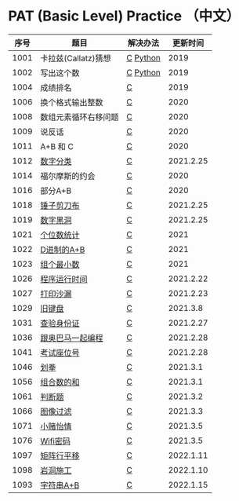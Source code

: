 # PAT (Basic Level) Practice （中文）

| 序号 | 题目 | 解决办法 | 更新时间 |
| ---- | ---- | ---- | ---- |
| 1001 | 卡拉兹(Callatz)猜想 | [C](/C/pat1001.c "C语言实现") [Python](/Python/Callatz.py "Python实现") | 2019 |
| 1002 | 写出这个数 | [C](/C/pat1002.c "C语言实现") [Python](/Python/pat1002.py "Python实现") | 2019 |
| 1004 | 成绩排名 | [C](/C/pat1004.c "C语言实现") | 2019 |
| 1006 | 换个格式输出整数 | [C](/C/pat1006.c "C语言实现") | 2020 |
| 1008 | 数组元素循环右移问题 | [C](/C/pat1008.c "C语言实现") | 2020 |
| 1009 | 说反话 | [C](/C/pat1009.c "C语言实现") | 2020 |
| 1011 | A+B 和 C | [C](/C/pat1011.c "C语言实现") | 2020 |
| 1012 | [数字分类](https://pintia.cn/problem-sets/994805260223102976/problems/994805311146147840 "数字分类") | [C](/C/pat1012.c "C语言实现") | 2021.2.25 |
| 1014 | 福尔摩斯的约会 | [C](/C/pat1014.c "C语言实现") | 2020 |
| 1016 | 部分A+B | [C](/C/pat1016.c "C语言实现") | 2020 |
| 1018 | [锤子剪刀布](https://pintia.cn/problem-sets/994805260223102976/problems/994805304020025344 "锤子剪刀布") | [C](/C/pat1018.c "C语言实现") | 2021.2.25 |
| 1019 | [数字黑洞](https://pintia.cn/problem-sets/994805260223102976/problems/994805302786899968 "数字黑洞") | [C](/C/pat1019.c "C语言实现") | 2021.2.25 |
| 1021 | [个位数统计](https://pintia.cn/problem-sets/994805260223102976/problems/994805300404535296 "个位数统计") | [C](/C/pat1021.c "C语言实现") | 2021 |
| 1022 | [D进制的A+B](https://pintia.cn/problem-sets/994805260223102976/problems/994805299301433344 "D进制的A+B") | [C](/C/pat1022.c "C语言实现") | 2021 |
| 1023 | [组个最小数](https://pintia.cn/problem-sets/994805260223102976/problems/994805298269634560 "组个最小数") | [C](/C/pat1023.c "C语言实现") | 2021 |
| 1026 | [程序运行时间](https://pintia.cn/problem-sets/994805260223102976/problems/994805295203598336 "程序运行时间") | [C](/C/pat1026.c "C语言实现") | 2021.2.22 |
| 1027 | [打印沙漏](https://pintia.cn/problem-sets/994805260223102976/problems/994805294251491328 "打印沙漏") | [C](/C/pat1027.c "C语言实现") | 2021.2.23 |
| 1029 | [旧键盘](https://pintia.cn/problem-sets/994805260223102976/problems/994805292322111488 "旧键盘") | [C](/C/pat1029.c "C语言实现") | 2021.3.8 |
| 1031 | [查验身份证](https://pintia.cn/problem-sets/994805260223102976/problems/994805290334011392 "查验身份证") | [C](/C/pat1031.c "C语言实现") | 2021.2.27 |
| 1036 | [跟奥巴马一起编程](https://pintia.cn/problem-sets/994805260223102976/problems/994805285812551680 "跟奥巴马一起编程") | [C](/C/pat1036.c "C语言实现") | 2021.2.28 |
| 1041 | [考试座位号](https://pintia.cn/problem-sets/994805260223102976/problems/994805281567916032 "考试座位号") | [C](/C/pat1041.c "C语言实现") | 2021.2.28 |
| 1046 | [划拳](https://pintia.cn/problem-sets/994805260223102976/problems/994805277847568384 "划拳") | [C](/C/pat1046.c "C语言实现") | 2021.3.1 |
| 1056 | [组合数的和](https://pintia.cn/problem-sets/994805260223102976/problems/994805271455449088 "组合数的和") | [C](/C/pat1056.c "C语言实现") | 2021.3.1 |
| 1061 | [判断题](https://pintia.cn/problem-sets/994805260223102976/problems/994805268817231872 "判断题") | [C](/C/pat1061.c "C语言实现") | 2021.3.2 |
| 1066 | [图像过滤](https://pintia.cn/problem-sets/994805260223102976/problems/994805266514558976 "图像过滤") | [C](/C/pat1066.c "C语言实现") | 2021.3.3 |
| 1071 | [小赌怡情](https://pintia.cn/problem-sets/994805260223102976/problems/994805264312549376 "小赌怡情") | [C](/C/pat1071.c "C语言实现") | 2021.3.5 |
| 1076 | [Wifi密码](https://pintia.cn/problem-sets/994805260223102976/problems/994805262622244864 "Wifi密码") | [C](/C/pat1076.c "C语言实现") | 2021.3.5 |
| 1097 | [矩阵行平移](https://pintia.cn/problem-sets/994805260223102976/problems/1478633729396088832 "矩阵行平移") | [C](/C/pat1097.c "C语言实现") | 2022.1.11 |
| 1098 | [岩洞施工](https://pintia.cn/problem-sets/994805260223102976/problems/1478633798962888704 "岩洞施工") | [C](/C/pat1098.c "C语言实现") | 2022.1.10 |
| 1093 | [字符串A+B](https://pintia.cn/problem-sets/994805260223102976/problems/1071785884776722432 "字符串A+B") | [C](/C/pat1093.c "C语言实现") | 2022.1.15 | 